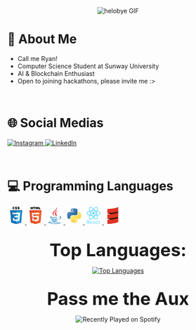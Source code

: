 <p align="center">
  <img src="https://gifdb.com/images/thumbnail/cute-anime-menhera-chibi-v4xp46804eharge8.gif" alt="helobye GIF" />
</p>

<h1 align="left">💼 About Me</h1>
<ul align="left">
  <li>Call me Ryan!</li>
  <li>Computer Science Student at Sunway University</li>
  <li>AI & Blockchain Enthusiast</li>
  <li>Open to joining hackathons, please invite me :></li>
</ul>

<br>

<h1 align="left">🌐 Social Medias</h1>
<p align="left">
  <a href="https://www.instagram.com/ryanncjy/" target="_blank">
    <img src="https://img.shields.io/badge/Instagram-E4405F?style=for-the-badge&logo=instagram&logoColor=white" alt="Instagram" />
  </a>
  <a href="https://www.linkedin.com/in/ryan-chan-jing-yi-310377288/" target="_blank">
    <img src="https://img.shields.io/badge/LinkedIn-0A66C2?style=for-the-badge&logo=linkedin&logoColor=white" alt="LinkedIn" />
  </a>
</p>

<br>

<h1 align="left">💻 Programming Languages</h1>
<p align="left">
  <a href="https://www.w3schools.com/css/" target="_blank" rel="noreferrer">
    <img src="https://raw.githubusercontent.com/devicons/devicon/master/icons/css3/css3-original-wordmark.svg" alt="css3" width="40" height="40"/>
  </a>
  <a href="https://www.w3.org/html/" target="_blank" rel="noreferrer">
    <img src="https://raw.githubusercontent.com/devicons/devicon/master/icons/html5/html5-original-wordmark.svg" alt="html5" width="40" height="40"/>
  </a>
  <a href="https://www.java.com" target="_blank" rel="noreferrer">
    <img src="https://raw.githubusercontent.com/devicons/devicon/master/icons/java/java-original.svg" alt="java" width="40" height="40"/>
  </a>
  <a href="https://www.python.org" target="_blank" rel="noreferrer">
    <img src="https://raw.githubusercontent.com/devicons/devicon/master/icons/python/python-original.svg" alt="python" width="40" height="40"/>
  </a>
  <a href="https://reactjs.org/" target="_blank" rel="noreferrer">
    <img src="https://raw.githubusercontent.com/devicons/devicon/master/icons/react/react-original-wordmark.svg" alt="react" width="40" height="40"/>
  </a>
  <a href="https://www.scala-lang.org" target="_blank" rel="noreferrer">
    <img src="https://raw.githubusercontent.com/devicons/devicon/master/icons/scala/scala-original.svg" alt="scala" width="40" height="40"/>
  </a>
</p>

<br>

<div align="center" style="font-size: 40px; font-weight: bold; margin-bottom: 0;">Top Languages:</div>
<p align="center">
  <a href="https://github.com/ihaterynn/github-readme-stats">
    <img src="https://github-readme-stats.vercel.app/api/top-langs/?username=ihaterynn&layout=compact&bg_color=2f2f2f&border_color=ffffff&text_color=ffffff" alt="Top Languages" />
  </a>
</p>

<br>

<div align="center" style="font-size: 40px; font-weight: bold; margin-bottom: 0;">Pass me the Aux</div>
<p align="center">
  <img src="https://spotify-recently-played-readme.vercel.app/api?user=30vxro1a8w9a9nh6sqoetyffh" alt="Recently Played on Spotify" />
</p>
